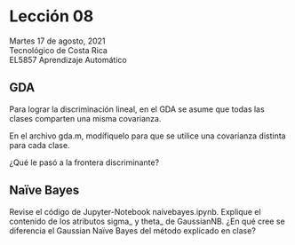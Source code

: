 # Lección 08

Martes 17 de agosto, 2021 <br/>
Tecnológico de Costa Rica <br/>
EL5857 Aprendizaje Automático
 
## GDA

Para lograr la discriminación lineal, en el GDA se asume que todas las
clases comparten una misma covarianza.

En el archivo gda.m, modífiquelo para que se utilice una covarianza
distinta para cada clase.

¿Qué le pasó a la frontera discriminante?

## Naïve Bayes

Revise el código de Jupyter-Notebook naivebayes.ipynb.  Explique el
contenido de los atributos sigma_ y theta_ de GaussianNB.  ¿En qué
cree se diferencia el Gaussian Naïve Bayes del método explicado en
clase?
